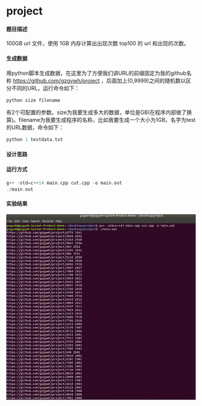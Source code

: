 # project

#### 题目描述

100GB url 文件，使用 1GB 内存计算出出现次数 top100 的 url 和出现的次数。



#### 生成数据

用python脚本生成数据，在这里为了方便我们讲URL的前缀固定为我的github名称 https://github.com/gzgywh/project ，后面加上(0,9999)之间的随机数以区分不同的URL，运行命令如下：

```cc
python size filename
```

有2个可配置的参数。size为我要生成多大的数据，单位是GB(在程序内部做了换算)。filename为我要生成程序的名称，比如我要生成一个大小为1GB，名字为test的URL数据，命令如下：

```cc
python 1 testdata.txt
```



#### 设计思路



#### 运行方式

```cc
g++ -std=c++14 main.cpp cut.cpp -o main.out
./main.out
```



#### 实验结果

![](result.png)





